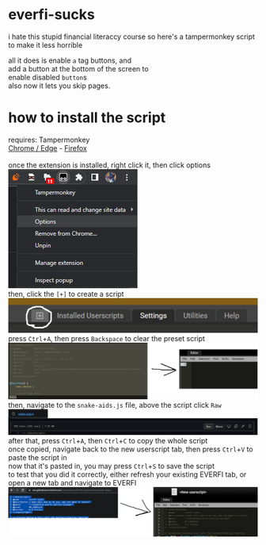 # everfi-sucks
i hate this stupid financial literaccy course so here's a tampermonkey script to make it less horrible

all it does is enable `a` tag buttons, and<br>add a button at the bottom of the screen to<br>enable disabled `button`s<br>
also now it lets you skip pages.

# how to install the script

requires: Tampermonkey<br>
[Chrome / Edge](https://chrome.google.com/webstore/detail/tampermonkey/dhdgffkkebhmkfjojejmpbldmpobfkfo?hl=en) - [Firefox](https://addons.mozilla.org/en-US/firefox/addon/tampermonkey/)<br>
<br>
once the extension is installed, right click it, then click options<br>
![right click > options](images/rclick-opts.png)<br>
then, click the `[+]` to create a script<br>
![click the +](images/addscript.png)<br>
press `Ctrl`+`A`, then press `Backspace` to clear the preset script<br>
![clear the preset script](images/clearscript.png)<br>
then, navigate to the `snake-aids.js` file, above the script click `Raw`<br>
![get raw script](images/rawscript.png)<br>
after that, press `Ctrl`+`A`, then `Ctrl`+`C` to copy the whole script<br>
once copied, navigate back to the new userscript tab, then press `Ctrl`+`V` to paste the script in<br>
now that it's pasted in, you may press `Ctrl`+`S` to save the script<br>
to test that you did it correctly, either refresh your existing EVERFI tab, or open a new tab and navigate to EVERFI<br>
![paste and save script](images/pastescript.png)<br>
